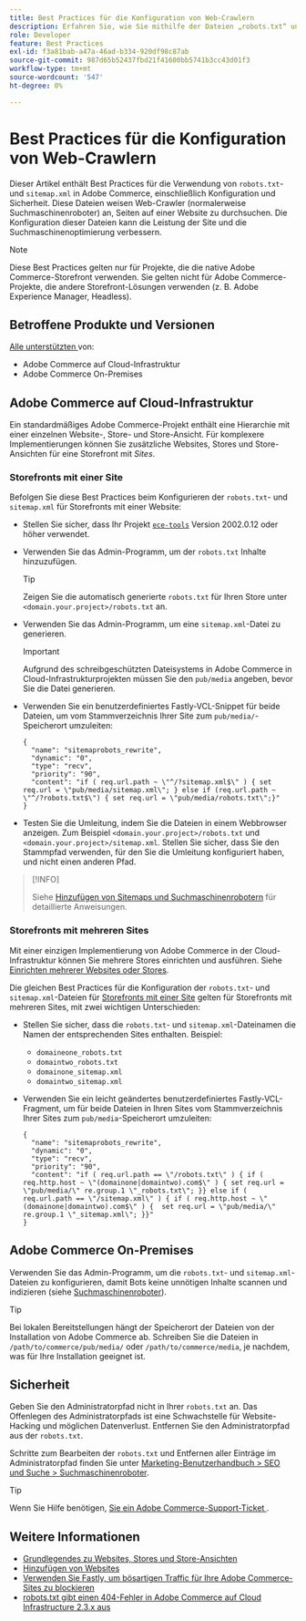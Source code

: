 ```yaml
---
title: Best Practices für die Konfiguration von Web-Crawlern
description: Erfahren Sie, wie Sie mithilfe der Dateien „robots.txt“ und „sitemap.xml“ Anweisungen zu Ihrer Adobe Commerce-Site an Web-Crawler übergeben.
role: Developer
feature: Best Practices
exl-id: f3a81bab-a47a-46ad-b334-920df98c87ab
source-git-commit: 987d65b52437fbd21f41600bb5741b3cc43d01f3
workflow-type: tm+mt
source-wordcount: '547'
ht-degree: 0%

---
```



# Best Practices für die Konfiguration von Web-Crawlern

Dieser Artikel enthält Best Practices für die Verwendung von `robots.txt`- und `sitemap.xml` in Adobe Commerce, einschließlich Konfiguration und Sicherheit. Diese Dateien weisen Web-Crawler (normalerweise Suchmaschinenroboter) an, Seiten auf einer Website zu durchsuchen. Die Konfiguration dieser Dateien kann die Leistung der Site und die Suchmaschinenoptimierung verbessern.

>[!NOTE]
>
>Diese Best Practices gelten nur für Projekte, die die native Adobe Commerce-Storefront verwenden. Sie gelten nicht für Adobe Commerce-Projekte, die andere Storefront-Lösungen verwenden (z. B. Adobe Experience Manager, Headless).

## Betroffene Produkte und Versionen

[Alle unterstützten ](../../../release/versions.md) von:

- Adobe Commerce auf Cloud-Infrastruktur
- Adobe Commerce On-Premises

## Adobe Commerce auf Cloud-Infrastruktur

Ein standardmäßiges Adobe Commerce-Projekt enthält eine Hierarchie mit einer einzelnen Website-, Store- und Store-Ansicht. Für komplexere Implementierungen können Sie zusätzliche Websites, Stores und Store-Ansichten für eine Storefront mit _Sites_.

### Storefronts mit einer Site

Befolgen Sie diese Best Practices beim Konfigurieren der `robots.txt`- und `sitemap.xml` für Storefronts mit einer Website:

- Stellen Sie sicher, dass Ihr Projekt [`ece-tools`](https://experienceleague.adobe.com/de/docs/commerce-cloud-service/user-guide/release-notes/ece-tools-package) Version 2002.0.12 oder höher verwendet.
- Verwenden Sie das Admin-Programm, um der `robots.txt` Inhalte hinzuzufügen.

  >[!TIP]
  >
  >Zeigen Sie die automatisch generierte `robots.txt` für Ihren Store unter `<domain.your.project>/robots.txt` an.

- Verwenden Sie das Admin-Programm, um eine `sitemap.xml`-Datei zu generieren.

  >[!IMPORTANT]
  >
  >Aufgrund des schreibgeschützten Dateisystems in Adobe Commerce in Cloud-Infrastrukturprojekten müssen Sie den `pub/media` angeben, bevor Sie die Datei generieren.

- Verwenden Sie ein benutzerdefiniertes Fastly-VCL-Snippet für beide Dateien, um vom Stammverzeichnis Ihrer Site zum `pub/media/`-Speicherort umzuleiten:

  ```vcl
  {
    "name": "sitemaprobots_rewrite",
    "dynamic": "0",
    "type": "recv",
    "priority": "90",
    "content": "if ( req.url.path ~ \"^/?sitemap.xml$\" ) { set req.url = \"pub/media/sitemap.xml\"; } else if (req.url.path ~ \"^/?robots.txt$\") { set req.url = \"pub/media/robots.txt\";}"
  }
  ```

- Testen Sie die Umleitung, indem Sie die Dateien in einem Webbrowser anzeigen. Zum Beispiel `<domain.your.project>/robots.txt` und `<domain.your.project>/sitemap.xml`. Stellen Sie sicher, dass Sie den Stammpfad verwenden, für den Sie die Umleitung konfiguriert haben, und nicht einen anderen Pfad.

>[!INFO]
>
>Siehe [Hinzufügen von Sitemaps und Suchmaschinenrobotern](https://experienceleague.adobe.com/de/docs/commerce-cloud-service/user-guide/configure-store/robots-sitemap) für detaillierte Anweisungen.


### Storefronts mit mehreren Sites

Mit einer einzigen Implementierung von Adobe Commerce in der Cloud-Infrastruktur können Sie mehrere Stores einrichten und ausführen. Siehe [Einrichten mehrerer Websites oder Stores](https://experienceleague.adobe.com/de/docs/commerce-cloud-service/user-guide/configure-store/multiple-sites).

Die gleichen Best Practices für die Konfiguration der `robots.txt`- und `sitemap.xml`-Dateien für [Storefronts mit einer Site](#single-site-storefronts) gelten für Storefronts mit mehreren Sites, mit zwei wichtigen Unterschieden:

- Stellen Sie sicher, dass die `robots.txt`- und `sitemap.xml`-Dateinamen die Namen der entsprechenden Sites enthalten. Beispiel:
   - `domaineone_robots.txt`
   - `domaintwo_robots.txt`
   - `domainone_sitemap.xml`
   - `domaintwo_sitemap.xml`

- Verwenden Sie ein leicht geändertes benutzerdefiniertes Fastly-VCL-Fragment, um für beide Dateien in Ihren Sites vom Stammverzeichnis Ihrer Sites zum `pub/media`-Speicherort umzuleiten:

  ```vcl
  {
    "name": "sitemaprobots_rewrite",
    "dynamic": "0",
    "type": "recv",
    "priority": "90",
    "content": "if ( req.url.path == \"/robots.txt\" ) { if ( req.http.host ~ \"(domainone|domaintwo).com$\" ) { set req.url = \"pub/media/\" re.group.1 \"_robots.txt\"; }} else if ( req.url.path == \"/sitemap.xml\" ) { if ( req.http.host ~ \"(domainone|domaintwo).com$\" ) {  set req.url = \"pub/media/\" re.group.1 \"_sitemap.xml\"; }}"
  }
  ```

## Adobe Commerce On-Premises

Verwenden Sie das Admin-Programm, um die `robots.txt`- und `sitemap.xml`-Dateien zu konfigurieren, damit Bots keine unnötigen Inhalte scannen und indizieren (siehe [Suchmaschinenroboter](https://experienceleague.adobe.com/docs/commerce-admin/marketing/seo/seo-overview.html?lang=de#search-engine-robots)).

>[!TIP]
>
>Bei lokalen Bereitstellungen hängt der Speicherort der Dateien von der Installation von Adobe Commerce ab. Schreiben Sie die Dateien in `/path/to/commerce/pub/media/` oder `/path/to/commerce/media`, je nachdem, was für Ihre Installation geeignet ist.

## Sicherheit

Geben Sie den Administratorpfad nicht in Ihrer `robots.txt` an. Das Offenlegen des Administratorpfads ist eine Schwachstelle für Website-Hacking und möglichen Datenverlust. Entfernen Sie den Administratorpfad aus der `robots.txt`.

Schritte zum Bearbeiten der `robots.txt` und Entfernen aller Einträge im Administratorpfad finden Sie unter [Marketing-Benutzerhandbuch > SEO und Suche > Suchmaschinenroboter](https://experienceleague.adobe.com/docs/commerce-admin/marketing/seo/seo-overview.html?lang=de#search-engine-robots).

>[!TIP]
>
>Wenn Sie Hilfe benötigen, [ Sie ein Adobe Commerce-Support-Ticket ](https://experienceleague.adobe.com/docs/commerce-knowledge-base/kb/help-center-guide/magento-help-center-user-guide.html?lang=de#submit-ticket).

## Weitere Informationen

- [Grundlegendes zu Websites, Stores und Store-Ansichten](https://experienceleague.adobe.com/de/docs/commerce-cloud-service/user-guide/configure-store/best-practices)
- [Hinzufügen von Websites](https://experienceleague.adobe.com/de/docs/commerce-admin/stores-sales/site-store/stores#add-websites)
- [Verwenden Sie Fastly, um bösartigen Traffic für Ihre Adobe Commerce-Sites zu blockieren](https://experienceleague.adobe.com/de/docs/commerce-cloud-service/user-guide/cdn/custom-vcl-snippets/fastly-vcl-blocking)
- [robots.txt gibt einen 404-Fehler in Adobe Commerce auf Cloud Infrastructure 2.3.x aus](https://experienceleague.adobe.com/docs/commerce-knowledge-base/kb/troubleshooting/miscellaneous/robots.txt-gives-404-error-magento-commerce-cloud-2.3.x.html?lang=de)
